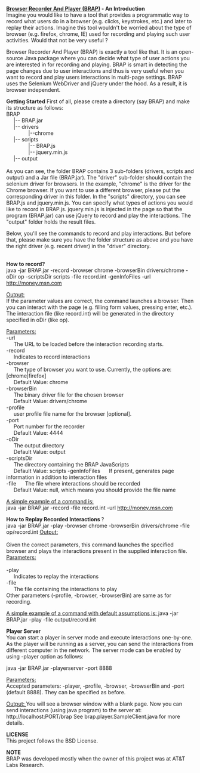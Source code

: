 <strong><a href="#fn">Browser Recorder And Player (BRAP)</a> - An Introduction</strong> <br/>
Imagine you would like to have a tool that provides a programmatic way to record what users do in a browser (e.g. clicks, keystrokes, etc.) and later to replay their actions. Imagine this tool wouldn't be worried about the type of browser (e.g. firefox, chrome, IE) used for recording and playing such user activities. Would that not be very useful ?

Browser Recorder And Player (BRAP) is exactly a tool like that. It is an open-source Java package where you can decide what type of user actions you are interested in for recording and playing. BRAP is smart in detecting the page changes due to user interactions and thus is very useful when you want to record and play users interactions in multi-page settings.
BRAP uses the Selenium WebDriver and jQuery under the hood. As a result, it is browser independent. 

<strong>Getting Started</strong>
First of all, please create a directory (say BRAP) and make its structure as follows: <br/>
  BRAP<br />
  &nbsp;&nbsp;&nbsp;&nbsp;&nbsp;|-- BRAP.jar<br />
  &nbsp;&nbsp;&nbsp;&nbsp;&nbsp;|--  drivers<br />
  &nbsp;&nbsp;&nbsp;&nbsp;&nbsp;&nbsp;&nbsp;  &nbsp;&nbsp;&nbsp;&nbsp;&nbsp;&nbsp;&nbsp;|--chrome<br />
  &nbsp;&nbsp;&nbsp;&nbsp;&nbsp;|--  scripts<br />
  &nbsp;&nbsp;&nbsp;&nbsp;&nbsp;&nbsp;&nbsp;  &nbsp;&nbsp;&nbsp;&nbsp;&nbsp;&nbsp;&nbsp;|--  BRAP.js<br />
  &nbsp;&nbsp;&nbsp;&nbsp;&nbsp;&nbsp;&nbsp;  &nbsp;&nbsp;&nbsp;&nbsp;&nbsp;&nbsp;&nbsp;|-- jquery.min.js<br />
  &nbsp;&nbsp;&nbsp;&nbsp;&nbsp;|--  output<br/>
  <br />
As you can see, the folder BRAP contains 3 sub-folders (drivers, scripts and output) and a Jar file (BRAP.jar). The "driver" sub-folder should contain the selenium driver for browsers. In the example, "chrome" is the driver for the Chrome browser. If you want to use a different browser, please put the corresponding driver in this folder.  In the "scripts" directory, you can see BRAP.js and jquery.min.js. You can specify what types of actions you would like to record in BRAP.js. jquery.min.js is injected in the page so that the program (BRAP.jar) can use jQuery to record and play the interactions. The "output" folder holds the result files. </p>
<p>Below, you'll see the commands to record and play interactions. But before that, please make sure you have the folder structure as above and you have the right driver (e.g. recent driver) in the "driver" directory. <br/>
<br/>

<strong> How to record?</strong><br />
  java -jar BRAP.jar -record -browser chrome -browserBin drivers/chrome -oDir op -scriptsDir scripts -file record.int -genInfoFiles  -url http://money.msn.com
 
<u>Output: </u><br/>If the parameter values are correct, the command launches a browser. Then you can interact with the page (e.g. filling form values, pressing enter, etc.). The interaction file (like record.int) will be generated in the directory specified in oDir (like op).

<u>Parameters:</u> <br/>
-url <br/>
&nbsp;&nbsp;&nbsp;&nbsp; The URL to be loaded before the interaction recording starts. <br/>
-record <br/>
&nbsp;&nbsp;&nbsp;&nbsp; Indicates to record interactions <br/>
-browser <br/>
&nbsp;&nbsp;&nbsp;&nbsp; The type of browser you want to use. Currently, the options are: [chrome|firefox]<br/>
&nbsp;&nbsp;&nbsp;&nbsp; Default Value: chrome<br/>
-browserBin <br/>
&nbsp;&nbsp;&nbsp;&nbsp; The binary driver file for the chosen browser 
&nbsp;&nbsp;&nbsp;&nbsp; <br/>
&nbsp;&nbsp;&nbsp;&nbsp; Default Value: drivers/chrome<br/>
-profile <br/>
&nbsp;&nbsp;&nbsp;&nbsp; user profile file  name for the browser [optional]. <br/>
-port <br/>
&nbsp;&nbsp;&nbsp;&nbsp; Port number for the recorder <br/>
&nbsp;&nbsp;&nbsp;&nbsp; Default Value: 4444 <br/>
-oDir <br/>
&nbsp;&nbsp;&nbsp;&nbsp; The output directory 
<br/>&nbsp;&nbsp;&nbsp;&nbsp; Default Value: output<br/>
-scriptsDir <br/>
&nbsp;&nbsp;&nbsp;&nbsp; The directory containing the BRAP JavaScripts 
<br/>&nbsp;&nbsp;&nbsp;&nbsp; Default Value: scripts
-genInfoFiles 
&nbsp;&nbsp;&nbsp;&nbsp; If present, generates page information in addition to interaction files <br/>
-file
&nbsp;&nbsp;&nbsp;&nbsp; The file where interactions should be recorded
<br/> 
&nbsp;&nbsp;&nbsp;&nbsp; Default Value: null, which means you should provide the file name

<u>A simple example of a command is: </u><br />
  java -jar BRAP.jar -record -file record.int -url http://money.msn.com 
  
<strong>How to Replay Recorded Interactions </strong>? <br/>
  java -jar BRAP.jar -play -browser chrome -browserBin drivers/chrome -file op/record.int 
<u>Output: </u><br/>  
Given the correct parameters, this command launches the specified browser and plays the interactions present in the supplied interaction file. <br/>
<u>Parameters:</u> <br/>  
-play <br/>
&nbsp;&nbsp;&nbsp;&nbsp; Indicates to replay the interactions 
<br/>-file<br/>
&nbsp;&nbsp;&nbsp;&nbsp; The  file containing the  interactions to play
<br/> Other parameters (-profile, -browser, -browserBin) are same as for recording.

<u>A simple example of a command with default assumptions is: </u>
java -jar BRAP.jar -play -file output/record.int

<strong> Player Server</strong> <br/>
You can start a player in server mode and execute interactions one-by-one. As the player will be running as a server, you can send the interactions from different computer in the network. 
The server mode can be enabled by using -player option as follows: 
 
java -jar BRAP.jar -playerserver -port 8888

<u>Parameters: </u>  
Accepted parameters: -player, -profile, -browser, -browserBin and -port (default 8888). They can be specified as before. <br/>

<u>Output: </u> 
You will see a browser window with a blank page. Now you can send interactions (using java program) to the server at:
http://localhost:PORT/brap 
See brap.player.SampleClient.java for more details.      

<strong>LICENSE</strong> <br>
This project follows the BSD License.

<strong>NOTE</strong><br/>
<a name="fn"></a>BRAP was developed mostly when the owner of this project was at AT&T Labs Research.

